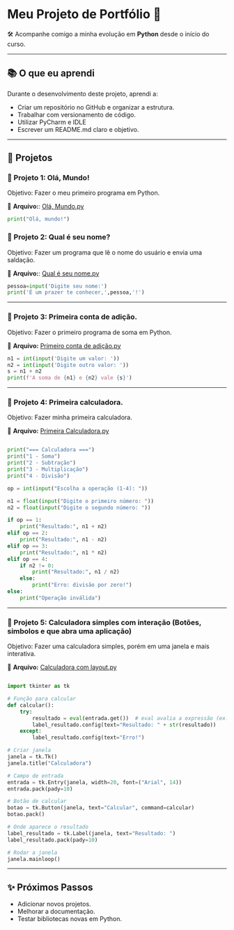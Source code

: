 # Meu Projeto de Portfólio 🚀

🛠️ Acompanhe comigo a minha evolução em **Python** desde o início do curso. 

---
  
## 📚 O que eu aprendi
Durante o desenvolvimento deste projeto, aprendi a:
- Criar um repositório no GitHub e organizar a estrutura.
- Trabalhar com versionamento de código.
- Utilizar PyCharm e IDLE
- Escrever um README.md claro e objetivo.

---

## 📂 Projetos

### 🐍 Projeto 1: Olá, Mundo!
Objetivo: Fazer o meu primeiro programa em Python.

📄 **Arquivo:**: [Olá, Mundo.py](https://github.com/user-attachments/files/21978398/001.-.Ola.Mundo.py) 

```python
print("Olá, mundo!")

```

### 🐍 Projeto 2: Qual é seu nome?
Objetivo: Fazer um programa que lê o nome do usuário e envia uma saldação.


📄 **Arquivo:**: [Qual é seu nome.py](https://github.com/user-attachments/files/21978408/002.-.Qual.seu.nome.py)

```python
pessoa=input('Digite seu nome:')
print('É um prazer te conhecer,',pessoa,'!')

```

---

### 🐍 Projeto 3: Primeira conta de adição.
Objetivo: Fazer o primeiro programa de soma em Python.

📄 **Arquivo:** [Primeiro conta de adição.py](https://github.com/user-attachments/files/21978449/Aula06.py)

```python
n1 = int(input('Digite um valor: '))
n2 = int(input('Digite outro valor: '))
s = n1 + n2
print(f'A soma de {n1} e {n2} vale {s}')

```

---

### 🐍 Projeto 4: Primeira calculadora.
Objetivo: Fazer minha primeira calculadora.

📄 **Arquivo:** [Primeira Calculadora.py](https://github.com/user-attachments/files/21978421/Desafio003.-.Primeira.Calculadora.py)

```python

print("=== Calculadora ===")
print("1 - Soma")
print("2 - Subtração")
print("3 - Multiplicação")
print("4 - Divisão")

op = int(input("Escolha a operação (1-4): "))

n1 = float(input("Digite o primeiro número: "))
n2 = float(input("Digite o segundo número: "))

if op == 1:
    print("Resultado:", n1 + n2)
elif op == 2:
    print("Resultado:", n1 - n2)
elif op == 3:
    print("Resultado:", n1 * n2)
elif op == 4:
    if n2 != 0:
        print("Resultado:", n1 / n2)
    else:
        print("Erro: divisão por zero!")
else:
    print("Operação inválida")

```

---

### 🐍 Projeto 5: Calculadora simples com interação (Botões, simbolos e que abra uma aplicação)
Objetivo: Fazer uma calculadora simples, porém em uma janela e mais interativa.

📄 **Arquivo:** [Calculadora com layout.py](https://github.com/user-attachments/files/21978491/Calculadora.Simples.-.Chat.py)

```python

import tkinter as tk

# Função para calcular
def calcular():
    try:
        resultado = eval(entrada.get())  # eval avalia a expressão (ex: "2+3*5")
        label_resultado.config(text="Resultado: " + str(resultado))
    except:
        label_resultado.config(text="Erro!")

# Criar janela
janela = tk.Tk()
janela.title("Calculadora")

# Campo de entrada
entrada = tk.Entry(janela, width=20, font=("Arial", 14))
entrada.pack(pady=10)

# Botão de calcular
botao = tk.Button(janela, text="Calcular", command=calcular)
botao.pack()

# Onde aparece o resultado
label_resultado = tk.Label(janela, text="Resultado: ")
label_resultado.pack(pady=10)

# Rodar a janela
janela.mainloop()

```

---

## ✨ Próximos Passos
- Adicionar novos projetos.
- Melhorar a documentação.
- Testar bibliotecas novas em Python.
